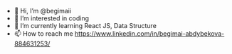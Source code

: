 - 👋 Hi, I’m @begimaii
- 👀 I’m interested in coding
- 🌱 I’m currently learning React JS, Data Structure
- 📫 How to reach me https://www.linkedin.com/in/begimai-abdybekova-884631253/

<!---
begimaii/begimaii is a ✨ special ✨ repository because its `README.md` (this file) appears on your GitHub profile.
You can click the Preview link to take a look at your changes.
--->
